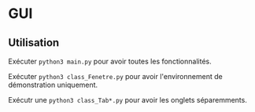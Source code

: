 # GUI

## Utilisation
Exécuter `python3 main.py` pour avoir toutes les fonctionnalités.

Exécuter `python3 class_Fenetre.py` pour avoir l'environnement de démonstration uniquement.

Exécutr une `python3 class_Tab*.py` pour avoir les onglets séparemments.
